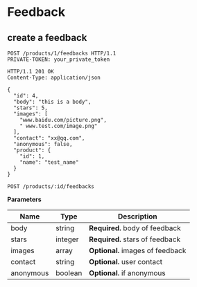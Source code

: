 # Feedback

## create a feedback

```http
POST /products/1/feedbacks HTTP/1.1
PRIVATE-TOKEN: your_private_token

```

```http
HTTP/1.1 201 OK
Content-Type: application/json

{
  "id": 4,
  "body": "this is a body",
  "stars": 5,
  "images": [
    "www.baidu.com/picture.png",
    " www.test.com/image.png"
  ],
  "contact": "xx@qq.com",
  "anonymous": false,
  "product": {
    "id": 1,
    "name": "test_name"
  }
}
```

`POST /products/:id/feedbacks`

**Parameters**

| Name | Type | Description |
| --- | --- | --- |
| body | string | **Required.** body of feedback |
| stars | integer | **Required.** stars of feedback |
| images | array | **Optional.** images of feedback |
| contact | string | **Optional.** user contact |
| anonymous | boolean | **Optional.** if anonymous |